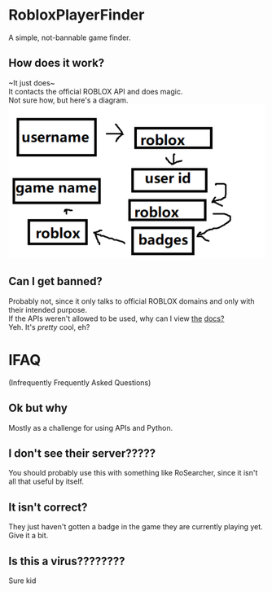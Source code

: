 # RobloxPlayerFinder
A simple, not-bannable game finder.    
## How does it work?
~It just does~    
It contacts the official ROBLOX API and does magic.    
Not sure how, but here's a diagram.    
![Diagram of how RPF works](https://github.com/OutRite/RepoImageCDN/raw/master/PlayerFinderDiagram.png)    
## Can I get banned?
Probably not, since it only talks to official ROBLOX domains and only with their intended purpose.    
If the APIs weren't allowed to be used, why can I view [the](https://users.roblox.com/docs) [docs?](https://badges.roblox.com/docs#!/v1)    
Yeh. It's _pretty_ cool, eh?
# IFAQ
(Infrequently Frequently Asked Questions)
## Ok but why
Mostly as a challenge for using APIs and Python.
## I don't see their server?????
You should probably use this with something like RoSearcher, since it isn't all that useful by itself.    
## It isn't correct?
They just haven't gotten a badge in the game they are currently playing yet. Give it a bit.
## Is this a virus????????
Sure kid
